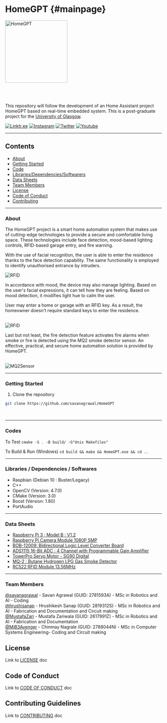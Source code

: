 HomeGPT {#mainpage}
=========

<a href="https://github.com/savanagrawal/HomeGPT" target="_blank"><img src="https://mib3avenger.com/raspberry-pi/images/HomeGPT_icon.png" alt="HomeGPT" width="200" height="200" /></a>

\
\
</br>
This repository will follow the development of an Home Assistant project HomeGPT based on real-time embedded system. This is a post-graduate project for the [University of Glasgow](https://gla.ac.uk).




[![Linktr.ee](https://mib3avenger.com/raspberry-pi/images/icons8-link-48.png)](https://linktr.ee/homegpt)
[![Instagram](https://mib3avenger.com/raspberry-pi/images/icons8-instagram-48.png)](https://www.instagram.com/homegpt/)
[![Twitter](https://mib3avenger.com/raspberry-pi/images/icons8-twitter-48.png)](http://twitter.com/HomeGPT)
[![Youtube](https://mib3avenger.com/raspberry-pi/images/icons8-youtube-48.png)](https://www.youtube.com/@HomeGPT)


---

## Contents
- [About](#1)
- [Getting Started](#2)
- [Code](#3)
- [Libraries/Dependencies/Softwarers](#4)
- [Data Sheets](#5) 
- [Team Members](#6)
- [License](#7)
- [Code of Conduct](#8)
- [Contributing](#9)

---


<a id='1'></a>

### About
The HomeGPT project is a smart home automation system that makes use of cutting-edge technologies to provide a secure and comfortable living space. These technologies include face detection, mood-based lighting controls, RFID-based garage entry, and fire warning.

With the use of facial recognition, the user is able to enter the residence thanks to the face detection capability. The same functionality is employed to identify unauthorised entrance by intruders.

![RFID](https://mib3avenger.com/raspberry-pi/images/facial_recognition.jpg)

In accordance with mood, the device may also manage lighting. Based on the user's facial expressions, it can tell how they are feeling. Based on mood detection, it modifies light hue to calm the user. 

User may enter a home or garage with an RFID key. As a result, the homeowner doesn't require standard keys to enter the residence.
\
</br>

![RFID](https://mib3avenger.com/raspberry-pi/images/RFID_RC522_and_Raspberry_pi_bb.png)


Last but not least, the fire detection feature activates fire alarms when smoke or fire is detected using the MQ2 smoke detector sensor. An effective, practical, and secure home automation solution is provided by HomeGPT.
\
</br>

![MQ2Sensor](https://mib3avenger.com/raspberry-pi/images/MQ2_ADC_and_Raspberry_pi.png)




---
<a id='2'></a>

### Getting Started
1. Clone the repository
```sh
git clone https://github.com/savanagrawal/HomeGPT
```

</br>


---
<a id='3'></a>

### Codes

To Test
```cmake -S . -B build/ -G"Unix Makefiles"```

To Build & Run (Windows)
```cd build && make && HomeGPT.exe && cd ..```

---
<a id='4'></a>

### Libraries / Dependencies / Softwares

- Raspbian (Debian 10 : Buster/Legacy)
- C++
- OpenCV (Version: 4.7.0)
- CMake (Version: 3.0)
- Boost (Version: 1.80)
- PortAudio




---
<a id='5'></a>

### Data Sheets
- [Raspberry Pi 3 : Model B : V1.2](https://github.com/savanagrawal/HomeGPT/hardware/Raspberry_Pi_3_Model_B_V1.2.pdf)
- [Raspberry Pi Camera Module 1080P 5MP](https://github.com/savanagrawal/HomeGPT/hardware/Raspberry_Pi_Camera_Module_1080P_5MP.pdf)
- [BOB-12009: Bidirectional Logic Level Converter Board](https://github.com/savanagrawal/HomeGPT/hardware/BOB_12009_Bidirectional_Logic_Level_Converter_Board.pdf)
- [ADS1115 16-Bit ADC : 4 Channel with Programmable Gain Amplifier](https://github.com/savanagrawal/HomeGPT/hardware/ADS1115_16_Bit_ADC_4_Channel_with_Programmable_Gain_Amplifier.pdf)
- [TowerPro Servo Motor - SG90 Digital](https://github.com/savanagrawal/HomeGPT/hardware/TowerPro_Servo_Motor_SG90_Digital.pdf)
- [MQ-2 : Butane Hydrogen LPG Gas Smoke Detector](https://github.com/savanagrawal/HomeGPT/hardware/MQ_2_Butane_Hydrogen_LPG_Gas_Smoke_Detector_datasheet_and_schematics.pdf)
- [RC522 RFID Module 13.56MHz](https://github.com/savanagrawal/HomeGPT/hardware/RC522_RFID_Module_13.56MHz.pdf)

---


<a id='6'></a>
### Team Members

[@savanagrawal](https://github.com/savanagrawal) - Savan Agrawal (GUID: 2781593A) - MSc in Robotics and AI - Coding<br>
[@hrushisanap](https://github.com/hrushisanap) - Hrushikesh Sanap (GUID: 2819312S) - MSc in Robotics and AI - Fabrication and Documentation and Circuit making<br>
[@MustafaZari](https://github.com/MustafaZari) - Mustafa Zariwala (GUID: 2617991Z) - MSc in Robotics and AI - Fabrication and Documentation<br>
[@MiB3Avenger](https://github.com/MiB3Avenger) - Chinmay Nagrale (GUID: 2788044N) - MSc in Computer Systems Engineering- Coding and Circuit making<br>

<a id='7'></a>
## License
Link to [LICENSE](https://github.com/savanagrawal/HomeGPT/blob/main/LICENSE) doc


<a id='8'></a>
## Code of Conduct
Link to [CODE OF CONDUCT](https://github.com/savanagrawal/HomeGPT/blob/main/CODE_OF_CONDUCT) doc

<a id='9'></a>
## Contributing Guidelines
Link to [CONTRIBUTING](https://github.com/savanagrawal/HomeGPT/blob/main/CONTRIBUTING) doc